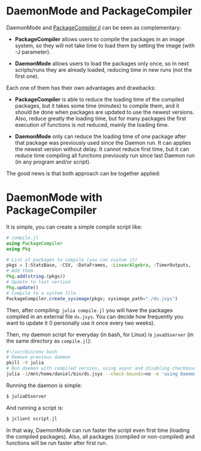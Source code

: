 # DaemonMode and PackageCompiler

DaemonMode and
[PackageCompiler.jl](https://github.com/JuliaLang/PackageCompiler.jl) can be
seen as complementary:

- **PackageCompiler** allows users to compile the packages in an image system, so
  they will not take time to load them by setting the image (with -J parameter).
  
- **DaemonMode** allows users to load the packages only once, so in next
  scripts/runs they are already loaded, reducing time in new runs (not the first
  one).
  
Each one of them has their own advantages and drawbacks:

- **PackageCompiler** is able to reduce the loading time of the compiled
  packages, but it takes some time (minutes) to compile them, and it should be
  done when packages are updated to use the newest versions. Also, reduce
  greatly the loading time, but for many packages the first execution of
  functions is not reduced, mainly the loading time.

- **DaemonMode** only can reduce the loading time of one package after that
package was previously used since the Daemon run. It can applies the newest
version without delay. It cannot reduce first time, but it can reduce time
compiling all functions previously run since last Daemon run (in any program
and/or script).

The good news is that both approach can be together applied:

# DaemonMode with PackageCompiler

It is simple, you can create a simple compile script like:

```julia
# compile.jl
using PackageCompiler
using Pkg

# List of packages to compile (you can custom it)
pkgs = [:StatsBase, :CSV, :DataFrames, :LinearAlgebra, :TimerOutputs, :LoopVectorization, :FLoops, :Tullio, :DataPipes, :Chain]
# Add them
Pkg.add(string.(pkgs))
# Update to last version
Pkg.update()
# Compile to a system file
PackageCompiler.create_sysimage(pkgs; sysimage_path="./ds.jsys")
```

Then, after compiling: ```julia compile.jl``` you will have the packages compiled in an external file `ds.jsys`. You 
can decide how frequently you want to update it (I personally use it once every two weeks).

Then, my daemon script for everyday (in bash, for Linux) is `javaDSserver` (in the same directory as `compile.jl`):

```sh
#!/usr/bin/env bash
# Remove previous daemon
pkill -9 julia
# Run daemon with compiled version, using async and disabling checkbounds
julia -J/mnt/home/daniel/bin/ds.jsys --check-bounds=no -e 'using DaemonMode; serve(async=true)' &
```

Running the daemon is simple: 

```sh
$ juliaDSserver

```

And running a script is:

```sh
$ jclient script.jl
```

In that way, DaemonMode can run faster the script even first time (loading the
compiled packages). Also, all packages (compiled or non-compiled) and functions
will be run faster after first run.
